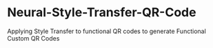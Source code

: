 # Neural-Style-Transfer-QR-Code
Applying Style Transfer to functional QR codes to generate Functional Custom QR Codes
